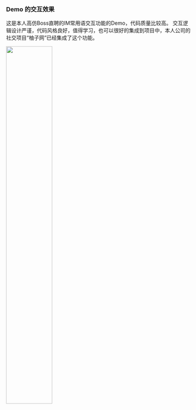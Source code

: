 ### Demo 的交互效果

这是本人高仿Boss直聘的IM常用语交互功能的Demo，代码质量比较高。
交互逻辑设计严谨，代码风格良好，值得学习，也可以很好的集成到项目中，本人公司的社交项目“柚子网”已经集成了这个功能。

<p><img src="http://images2015.cnblogs.com/blog/784420/201612/784420-20161211051315976-646350566.gif" alt="" width="50%" /></p>
